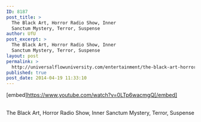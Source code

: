 ```yaml
---
ID: 8187
post_title: >
  The Black Art, Horror Radio Show, Inner
  Sanctum Mystery, Terror, Suspense
author: UfU
post_excerpt: >
  The Black Art, Horror Radio Show, Inner
  Sanctum Mystery, Terror, Suspense
layout: post
permalink: >
  http://universalflowuniversity.com/entertainment/the-black-art-horror-radio-show-inner-sanctum-mystery-terror-suspense/
published: true
post_date: 2014-04-19 11:33:10
---
```

[embed]https://www.youtube.com/watch?v=0LTp6wacmgQ[/embed]</br></br>
<p>The Black Art, Horror Radio Show, Inner Sanctum Mystery, Terror, Suspense</p>